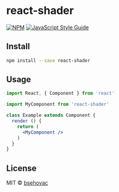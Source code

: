 # react-shader

> 

[![NPM](https://img.shields.io/npm/v/react-shader.svg)](https://www.npmjs.com/package/react-shader) [![JavaScript Style Guide](https://img.shields.io/badge/code_style-standard-brightgreen.svg)](https://standardjs.com)

## Install

```bash
npm install --save react-shader
```

## Usage

```jsx
import React, { Component } from 'react'

import MyComponent from 'react-shader'

class Example extends Component {
  render () {
    return (
      <MyComponent />
    )
  }
}
```

## License

MIT © [bsehovac](https://github.com/bsehovac)
